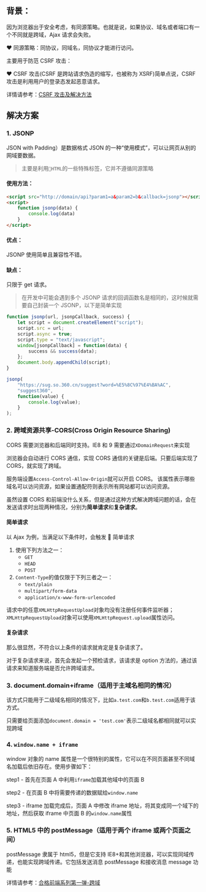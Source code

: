 ## 背景：

因为浏览器出于安全考虑，有同源策略。也就是说，如果协议、域名或者端口有一个不同就是跨域，Ajax 请求会失败。

❤️ 同源策略：同协议，同域名，同协议才能进行访问。

主要用于防范 CSRF 攻击：

❤️ CSRF 攻击(CSRF 是跨站请求伪造的缩写，也被称为 XSRF)简单点说，CSRF 攻击是利用用户的登录态发起恶意请求。

详情请参考：[CSRF 攻击及解决方法](../安全相关问题/CSRF攻击及解决方法.md)

## 解决方案

### 1. JSONP

JSON with Padding）是数据格式 JSON 的一种“使用模式”，可以让网页从别的网域要数据。

> 主要是利用`HTML`的一些特殊标签，它并不遵循同源策略

#### 使用方法：

```HTML
<script src="http://domain/api?param1=a&param2=b&callback=jsonp"></script>
<script>
    function jsonp(data) {
        console.log(data)
    }
</script>
```

#### 优点：

JSONP 使用简单且兼容性不错。

#### 缺点：

只限于 get 请求。

> 在开发中可能会遇到多个 JSONP 请求的回调函数名是相同的，这时候就需要自己封装一个 JSONP，以下是简单实现

```js
function jsonp(url, jsonpCallback, success) {
    let script = document.createElement("script");
    script.src = url;
    script.async = true;
    script.type = "text/javascript";
    window[jsonpCallback] = function(data) {
        success && success(data);
    };
    document.body.appendChild(script);
}

jsonp(
    "https://sug.so.360.cn/suggest?word=%E5%8C%97%E4%BA%AC",
    "suggest360",
    function(value) {
        console.log(value);
    }
);
```

### 2. 跨域资源共享-CORS(Cross Origin Resource Sharing)

CORS 需要浏览器和后端同时支持。IE8 和 9 需要通过`XDomainRequest`来实现

浏览器会自动进行 CORS 通信，实现 CORS 通信的关键是后端。只要后端实现了 CORS，就实现了跨域。

服务端设置`Access-Control-Allow-Origin`就可以开启 CORS。 该属性表示哪些域名可以访问资源，如果设置通配符则表示所有网站都可以访问资源。

虽然设置 CORS 和前端没什么关系，但是通过这种方式解决跨域问题的话，会在发送请求时出现两种情况，分别为**简单请求**和**复杂请求**。

#### 简单请求

以 Ajax 为例，当满足以下条件时，会触发  简单请求

1. 使用下列方法之一：
    - `GET`
    - `HEAD`
    - `POST`
2. `Content-Type`的值仅限于下列三者之一：
    - `text/plain`
    - `multipart/form-data`
    - `application/x-www-form-urlencoded`

请求中的任意`XMLHttpRequestUpload`对象均没有注册任何事件监听器；`XMLHttpRequestUpload`对象可以使用`XMLHttpRequest.upload`属性访问。

#### 复杂请求

那么很显然，不符合以上条件的请求就肯定是复杂请求了。

对于复杂请求来说，首先会发起一个预检请求，该请求是 option 方法的，通过该请求来知道服务端是否允许跨域请求。

### 3. document.domain+iframe（适用于主域名相同的情况）

该方式只能用于二级域名相同的情况下，比如`a.test.com`和`b.test.com`适用于该方式。

只需要给页面添加`document.domain = 'test.com'`表示二级域名都相同就可以实现跨域

### 4. `window.name + iframe`

window 对象的 name 属性是一个很特别的属性，它可以在不同页面甚至不同域名加载后依旧存在。使用步骤如下：

step1 - 首先在页面 A 中利用`iframe`加载其他域中的页面 B

step2 - 在页面 B 中将需要传递的数据赋给`window.name`

step3 - iframe 加载完成后，页面 A 中修改 iframe 地址，将其变成同一个域下的地址，然后获取 iframe 中页面 B 的`window.name`属性

### 5. HTML5 中的 postMessage（适用于两个 iframe 或两个页面之间）

postMessage 隶属于 html5，但是它支持 IE8+和其他浏览器，可以实现同域传递，也能实现跨域传递。它包括发送消息 postMessage 和接收消息 message 功能

详情请参考：[合格前端系列第一弹-跨域](https://zhuanlan.zhihu.com/p/25654664)
